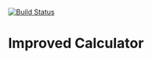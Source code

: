 [![Build Status](https://app.travis-ci.com/kaw393939/calculatoerImp.svg?branch=main)](https://app.travis-ci.com/kaw393939/calculatoerImp?build=main)
# Improved Calculator

